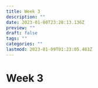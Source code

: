 ```yaml
---
title: Week 3
description: ""
date: 2023-01-08T23:28:13.136Z
preview: ""
draft: false
tags: ""
categories: ""
lastmod: 2023-01-09T01:23:05.483Z
---
```

# Week 3